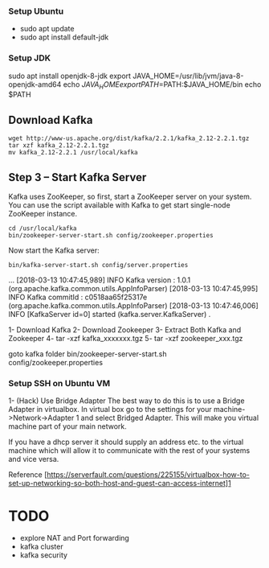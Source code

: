 ### Setup Ubuntu

- sudo apt update
- sudo apt install default-jdk

### Setup JDK

sudo apt install openjdk-8-jdk
export JAVA_HOME=/usr/lib/jvm/java-8-openjdk-amd64
echo $JAVA_HOME
export PATH=$PATH:$JAVA_HOME/bin
echo $PATH



## Download Kafka 

```
wget http://www-us.apache.org/dist/kafka/2.2.1/kafka_2.12-2.2.1.tgz
tar xzf kafka_2.12-2.2.1.tgz
mv kafka_2.12-2.2.1 /usr/local/kafka
```

## Step 3 – Start Kafka Server

Kafka uses ZooKeeper, so first, start a ZooKeeper server on your system. You can use the script available with Kafka to get start single-node ZooKeeper instance.

```
cd /usr/local/kafka
bin/zookeeper-server-start.sh config/zookeeper.properties
```
Now start the Kafka server:

```
bin/kafka-server-start.sh config/server.properties
```

...
[2018-03-13 10:47:45,989] INFO Kafka version : 1.0.1 (org.apache.kafka.common.utils.AppInfoParser)
[2018-03-13 10:47:45,995] INFO Kafka commitId : c0518aa65f25317e (org.apache.kafka.common.utils.AppInfoParser)
[2018-03-13 10:47:46,006] INFO [KafkaServer id=0] started (kafka.server.KafkaServer)
.

1- Download Kafka
2- Download Zookeeper
3- Extract Both Kafka and Zookeeper
4- tar -xzf kafka_xxxxxxx.tgz
5- tar -xzf zookeeper_xxx.tgz


goto kafka folder
bin/zookeeper-server-start.sh config/zookeeper.properties



### Setup SSH on Ubuntu VM

1- (Hack) Use Bridge Adapter
The best way to do this is to use a Bridge Adapter in virtualbox. In virtual box go to the settings for your machine->Network->Adapter 1 and select Bridged Adapter. This will make you virtual machine part of your main network.

If you have a dhcp server it should supply an address etc. to the virtual machine which will allow it to communicate with the rest of your systems and vice versa.

Reference
[https://serverfault.com/questions/225155/virtualbox-how-to-set-up-networking-so-both-host-and-guest-can-access-internet]1

# TODO 
- explore NAT and Port forwarding
- kafka cluster
- kafka security
